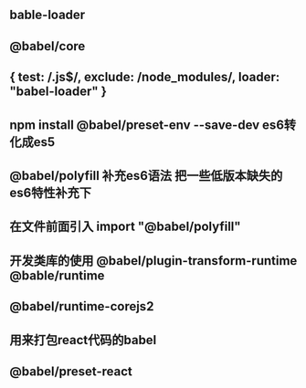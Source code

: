## bable-loader  
## @babel/core

## { test: /\.js$/, exclude: /node_modules/, loader: "babel-loader" }

## npm install @babel/preset-env --save-dev  es6转化成es5

## @babel/polyfill  补充es6语法 把一些低版本缺失的es6特性补充下

## 在文件前面引入 import "@babel/polyfill"



## 开发类库的使用  @babel/plugin-transform-runtime  @bable/runtime
## @babel/runtime-corejs2


## 用来打包react代码的babel
## @babel/preset-react